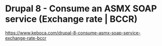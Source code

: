 # Drupal 8 - Consume an ASMX SOAP service (Exchange rate | BCCR)
https://www.keboca.com/drupal-8-consume-asmx-soap-service-exchange-rate-bccr
